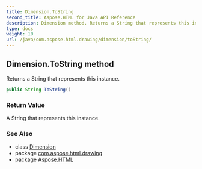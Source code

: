 ```yaml
---
title: Dimension.ToString
second_title: Aspose.HTML for Java API Reference
description: Dimension method. Returns a String that represents this instance
type: docs
weight: 10
url: /java/com.aspose.html.drawing/dimension/toString/
---
```

## Dimension.ToString method

Returns a String that represents this instance.

```java
public String ToString()
```

### Return Value

A String that represents this instance.

### See Also

* class [Dimension](../)
* package [com.aspose.html.drawing](../../../com.aspose.html.drawing/)
* package [Aspose.HTML](../../../)
